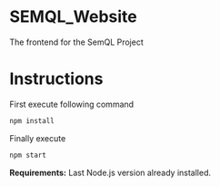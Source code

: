 # SEMQL_Website
The frontend for the SemQL Project

# Instructions
First execute following command
```bash
npm install
```
Finally execute
```bash
npm start
```

**Requirements:** Last Node.js version already installed.
